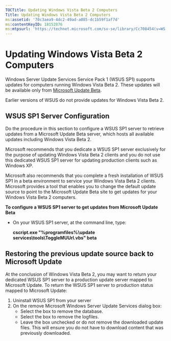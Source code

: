 ```yaml
---
TOCTitle: Updating Windows Vista Beta 2 Computers
Title: Updating Windows Vista Beta 2 Computers
ms:assetid: '70c3aea9-4dc2-49ad-a085-dc1b59f1af7d'
ms:contentKeyID: 18152876
ms:mtpsurl: 'https://technet.microsoft.com/sv-se/library/Cc708454(v=WS.10)'
---
```


Updating Windows Vista Beta 2 Computers
=======================================

Windows Server Update Services Service Pack 1 (WSUS SP1) supports updates for computers running Windows Vista Beta 2. These updates will be available only from [Microsoft Update Beta](http://beta.update.microsoft.com/).

Earlier versions of WSUS do not provide updates for Windows Vista Beta 2.

WSUS SP1 Server Configuration
-----------------------------

Do the procedure in this section to configure a WSUS SP1 server to retrieve updates from a Microsoft Update Beta server, which hosts all available updates including Windows Vista Beta 2.

Microsoft recommends that you dedicate a WSUS SP1 server exclusively for the purpose of updating Windows Vista Beta 2 clients and you do not use this dedicated WSUS SP1 server for updating production clients such as Windows XP.

Microsoft also recommends that you complete a fresh installation of WSUS SP1 in a beta environment to service your Windows Vista Beta 2 clients. Microsoft provides a tool that enables you to change the default update source to point to the Microsoft Update Beta site to get updates for your Windows Vista Beta 2 computers.

**To configure a WSUS SP1 server to get updates from Microsoft Update Beta**
-   On your WSUS SP1 server, at the command line, type:

    **cscript.exe "%programfiles%\\update services\\tools\\ToggleMUUrl.vbs" beta**

Restoring the previous update source back to Microsoft Update
-------------------------------------------------------------

At the conclusion of Windows Vista Beta 2, you may want to return your dedicated WSUS SP1 server to a production update server mapped to Microsoft Update. To return the WSUS SP1 server to production status mapped to Microsoft Update:

1.  Uninstall WSUS SP1 from your server
2.  On the remove Microsoft Windows Server Update Services dialog box:
    -   Select the box to remove the database.
    -   Select the box to remove the logfiles.
    -   Leave the box unchecked or do not remove the downloaded update files. This will ensure you do not have to download content that was previously downloaded.
